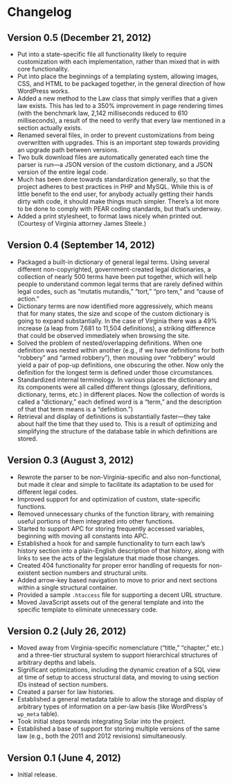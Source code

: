 # Changelog

## Version 0.5 (December 21, 2012)

* Put into a state-specific file all functionality likely to require customization with each implementation, rather than mixed that in with core functionality.
* Put into place the beginnings of a templating system, allowing images, CSS, and HTML to be packaged together, in the general direction of how WordPress works.
* Added a new method to the Law class that simply verifies that a given law exists. This has led to a 350% improvement in page rendering times (with the benchmark law, 2,142 milliseconds reduced to 610 milliseconds), a result of the need to verify that every law mentioned in a section actually exists.
* Renamed several files, in order to prevent customizations from being overwritten with upgrades. This is an important step towards providing an upgrade path between versions.
* Two bulk download files are automatically generated each time the parser is run—a JSON version of the custom dictionary, and a JSON version of the entire legal code.
* Much has been done towards standardization generally, so that the project adheres to best practices in PHP and MySQL. While this is of little benefit to the end user, for anybody actually getting their hands dirty with code, it should make things much simpler. There’s a lot more to be done to comply with PEAR coding standards, but that’s underway.
* Added a print stylesheet, to format laws nicely when printed out. (Courtesy of Virginia attorney James Steele.)

## Version 0.4 (September 14, 2012)

* Packaged a built-in dictionary of general legal terms. Using several different non-copyrighted, government-created legal dictionaries, a collection of nearly 500 terms have been put together, which will help people to understand common legal terms that are rarely defined within legal codes, such as “mutatis mutandis,” “tort,” “pro tem,” and “cause of action.”
* Dictionary terms are now identified more aggressively, which means that for many states, the size and scope of the custom dictionary is going to expand substantially. In the case of Virginia there was a 49% increase (a leap from 7,681 to 11,504 definitions), a striking difference that could be observed immediately when browsing the site.
* Solved the problem of nested/overlapping definitions. When one definition was nested within another (e.g., if we have definitions for both “robbery” and “armed robbery”), then mousing over “robbery” would yield a pair of pop-up definitions, one obscuring the other. Now only the definition for the longest term is defined under those circumstances.
* Standardized internal terminology. In various places the dictionary and its components were all called different things (glossary, definitions, dictionary, terms, etc.) in different places. Now the collection of words is called a “dictionary,” each defined word is a “term,” and the description of that that term means is a “definition.”)
* Retrieval and display of definitions is substantially faster—they take about half the time that they used to. This is a result of optimizing and simplifying the structure of the database table in which definitions are stored.

## Version 0.3 (August 3, 2012)

* Rewrote the parser to be non-Virginia-specific and also non-functional, but made it clear and simple to facilitate its adaptation to be used for different legal codes.
* Improved support for and optimization of custom, state-specific functions.
* Removed unnecessary chunks of the function library, with remaining useful portions of them integrated into other functions.
* Started to support APC for storing frequently accessed variables, beginning with moving all constants into APC.
* Established a hook for and sample functionality to turn each law’s history section into a plain-English description of that history, along with links to see the acts of the legislature that made those changes.
* Created 404 functionality for proper error handling of requests for non-existent section numbers and structural units.
* Added arrow-key based navigation to move to prior and next sections within a single structural container.
* Provided a sample `.htaccess` file for supporting a decent URL structure.
* Moved JavaScript assets out of the general template and into the specific template to eliminate unnecessary code.

## Version 0.2 (July 26, 2012)

* Moved away from Virginia-specific nomenclature (“title,” “chapter,” etc.) and a three-tier structural system to support hierarchical structures of arbitrary depths and labels.
* Significant optimizations, including the dynamic creation of a SQL view at time of setup to access structural data, and moving to using section IDs instead of section numbers.
* Created a parser for law histories.
* Established a general metadata table to allow the storage and display of arbitrary types of information on a per-law basis (like WordPress's `wp_meta` table).
* Took initial steps towards integrating Solar into the project.
* Established a base of support for storing multiple versions of the same law (e.g., both the 2011 and 2012 revisions) simultaneously.

## Version 0.1 (June 4, 2012)

* Initial release.